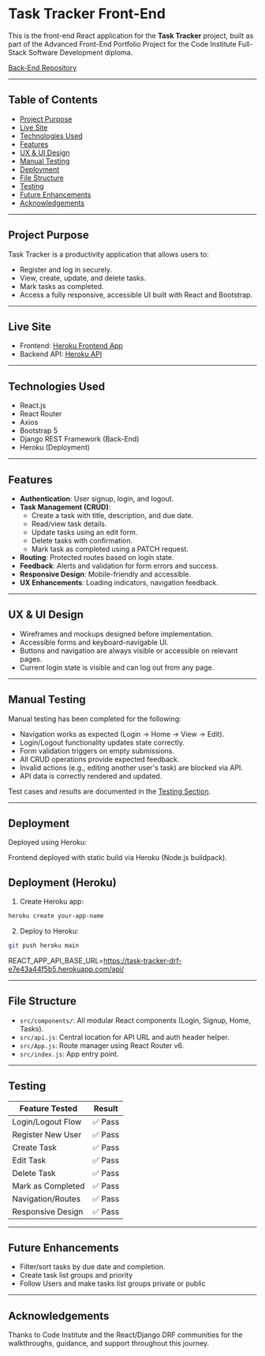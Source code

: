 # Task Tracker Front-End

This is the front-end React application for the **Task Tracker** project, built as part of the Advanced Front-End Portfolio Project for the Code Institute Full-Stack Software Development diploma.

[Back-End Repository](https://github.com/itjosephk2/task-tracker-drf)

---

## Table of Contents

- [Project Purpose](#project-purpose)
- [Live Site](#live-site)
- [Technologies Used](#technologies-used)
- [Features](#features)
- [UX & UI Design](#ux--ui-design)
- [Manual Testing](#manual-testing)
- [Deployment](#deployment)
- [File Structure](#file-structure)
- [Testing](#testing)
- [Future Enhancements](#future-enhancements)
- [Acknowledgements](#acknowledgements)

---

## Project Purpose

Task Tracker is a productivity application that allows users to:

- Register and log in securely.
- View, create, update, and delete tasks.
- Mark tasks as completed.
- Access a fully responsive, accessible UI built with React and Bootstrap.

---

## Live Site

- Frontend: [Heroku Frontend App](https://task-traker-react-494a1f4ec4cd.herokuapp.com/)
- Backend API: [Heroku API](https://task-tracker-drf-e7e43a44f5b5.herokuapp.com/api/)

---

##  Technologies Used

- React.js
- React Router
- Axios
- Bootstrap 5
- Django REST Framework (Back-End)
- Heroku (Deployment)

---

## Features

- **Authentication**: User signup, login, and logout.
- **Task Management (CRUD)**:
  - Create a task with title, description, and due date.
  - Read/view task details.
  - Update tasks using an edit form.
  - Delete tasks with confirmation.
  - Mark task as completed using a PATCH request.
- **Routing**: Protected routes based on login state.
- **Feedback**: Alerts and validation for form errors and success.
- **Responsive Design**: Mobile-friendly and accessible.
- **UX Enhancements**: Loading indicators, navigation feedback.

---

## UX & UI Design

- Wireframes and mockups designed before implementation.
- Accessible forms and keyboard-navigable UI.
- Buttons and navigation are always visible or accessible on relevant pages.
- Current login state is visible and can log out from any page.

---

##  Manual Testing

Manual testing has been completed for the following:

- Navigation works as expected (Login → Home → View → Edit).
- Login/Logout functionality updates state correctly.
- Form validation triggers on empty submissions.
- All CRUD operations provide expected feedback.
- Invalid actions (e.g., editing another user's task) are blocked via API.
- API data is correctly rendered and updated.

Test cases and results are documented in the [Testing Section](#testing).

---

## Deployment

Deployed using Heroku:

Frontend deployed with static build via Heroku (Node.js buildpack).

## Deployment (Heroku)

1. Create Heroku app:
```bash
heroku create your-app-name
```

2. Deploy to Heroku:
```bash
git push heroku main
```

REACT_APP_API_BASE_URL=https://task-tracker-drf-e7e43a44f5b5.herokuapp.com/api/

---

## File Structure

- `src/components/`: All modular React components (Login, Signup, Home, Tasks).
- `src/api.js`: Central location for API URL and auth header helper.
- `src/App.js`: Route manager using React Router v6.
- `src/index.js`: App entry point.

---

## Testing

| Feature Tested          | Result |
|-------------------------|--------|
| Login/Logout Flow       | ✅ Pass |
| Register New User       | ✅ Pass |
| Create Task             | ✅ Pass |
| Edit Task               | ✅ Pass |
| Delete Task             | ✅ Pass |
| Mark as Completed       | ✅ Pass |
| Navigation/Routes       | ✅ Pass |
| Responsive Design       | ✅ Pass |

---

## Future Enhancements

- Filter/sort tasks by due date and completion.
- Create task list groups and priority
- Follow Users and make tasks list groups private or public

---

## Acknowledgements

Thanks to Code Institute and the React/Django DRF communities for the walkthroughs, guidance, and support throughout this journey.
